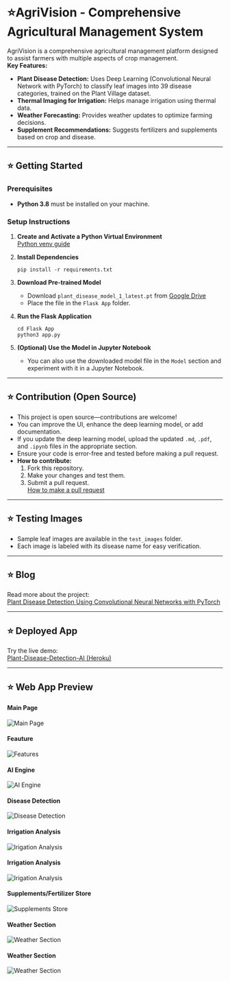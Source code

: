 # ⭐AgriVision - Comprehensive Agricultural Management System

AgriVision is a comprehensive agricultural management platform designed to assist farmers with multiple aspects of crop management.  
**Key Features:**
- **Plant Disease Detection:** Uses Deep Learning (Convolutional Neural Network with PyTorch) to classify leaf images into 39 disease categories, trained on the Plant Village dataset.
- **Thermal Imaging for Irrigation:** Helps manage irrigation using thermal data.
- **Weather Forecasting:** Provides weather updates to optimize farming decisions.
- **Supplement Recommendations:** Suggests fertilizers and supplements based on crop and disease.

---

## ⭐ Getting Started

### Prerequisites
- **Python 3.8** must be installed on your machine.

### Setup Instructions

1. **Create and Activate a Python Virtual Environment**  
   [Python venv guide](https://docs.python.org/3/tutorial/venv.html)

2. **Install Dependencies**  
   ```
   pip install -r requirements.txt
   ```

3. **Download Pre-trained Model**  
   - Download `plant_disease_model_1_latest.pt` from [Google Drive](https://drive.google.com/drive/folders/1ewJWAiduGuld_9oGSrTuLumg9y62qS6A?usp=share_link)
   - Place the file in the `Flask App` folder.

4. **Run the Flask Application**  
   ```
   cd Flask App
   python3 app.py
   ```

5. **(Optional) Use the Model in Jupyter Notebook**  
   - You can also use the downloaded model file in the `Model` section and experiment with it in a Jupyter Notebook.

---

## ⭐ Contribution (Open Source)

- This project is open source—contributions are welcome!
- You can improve the UI, enhance the deep learning model, or add documentation.
- If you update the deep learning model, upload the updated `.md`, `.pdf`, and `.ipynb` files in the appropriate section.
- Ensure your code is error-free and tested before making a pull request.
- **How to contribute:**  
  1. Fork this repository.
  2. Make your changes and test them.
  3. Submit a pull request.  
  [How to make a pull request](https://opensource.com/article/19/7/create-pull-request-github)

---

## ⭐ Testing Images

- Sample leaf images are available in the `test_images` folder.
- Each image is labeled with its disease name for easy verification.

---

## ⭐ Blog

Read more about the project:  
[Plant Disease Detection Using Convolutional Neural Networks with PyTorch](https://medium.com/analytics-vidhya/plant-disease-detection-using-convolutional-neural-networks-and-pytorch-87c00c54c88f)

---

## ⭐ Deployed App

Try the live demo:  
[Plant-Disease-Detection-AI (Heroku)](https://plant-disease-detection-ai.herokuapp.com/)

---

## ⭐ Web App Preview

#### Main Page
<img src="APP_IMAGES/1.png" alt="Main Page"><br>
#### Feauture
<img src="APP_IMAGES/2.png" alt="Features"><br>
#### AI Engine
<img src="APP_IMAGES/6.png" alt="AI Engine"><br>
#### Disease Detection
<img src="APP_IMAGES/8.png" alt="Disease Detection"><br>
#### Irrigation Analysis
<img src="APP_IMAGES/13.png" alt="Irigation Analysis"><br>
#### Irrigation Analysis
<img src="APP_IMAGES/14.png" alt="Irigation Analysis"><br>
#### Supplements/Fertilizer Store
<img src="APP_IMAGES/10.JPG" alt="Supplements Store"><br>
#### Weather Section
<img src="APP_IMAGES/15.png" alt="Weather Section"><br>
#### Weather Section
<img src="APP_IMAGES/15.png" alt="Weather Section"><br><br>
